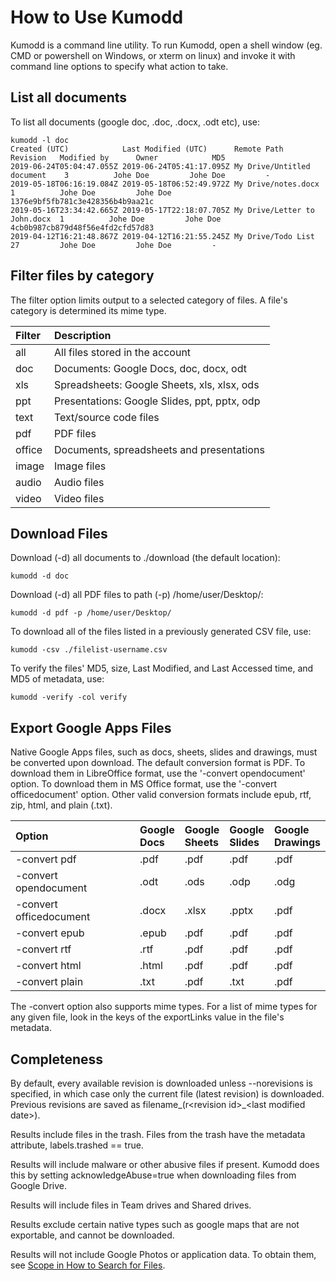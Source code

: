 # How to Use Kumodd

Kumodd is a command line utility. To run Kumodd, open a shell window (eg. CMD or
powershell on Windows, or xterm on linux) and invoke it with command line options to
specify what action to take.

## List all documents

To list all documents (google doc, .doc, .docx, .odt etc), use:
``` shell
kumodd -l doc
Created (UTC)            Last Modified (UTC)      Remote Path                   Revision   Modified by      Owner            MD5                       
2019-06-24T05:04:47.055Z 2019-06-24T05:41:17.095Z My Drive/Untitled document    3          Johe Doe         Johe Doe         -
2019-05-18T06:16:19.084Z 2019-05-18T06:52:49.972Z My Drive/notes.docx           1          Johe Doe         Johe Doe         1376e9bf5fb781c3e428356b4b9aa21c
2019-05-16T23:34:42.665Z 2019-05-17T22:18:07.705Z My Drive/Letter to John.docx  1          Johe Doe         Johe Doe         4cb0b987cb879d48f56e4fd2cfd57d83
2019-04-12T16:21:48.867Z 2019-04-12T16:21:55.245Z My Drive/Todo List            27         Johe Doe         Johe Doe         -                   
```

## Filter files by category

The filter option limits output to a selected category of files.  A file's category is
determined its mime type.

Filter	| Description 
:------	| :-----------
all	| All files stored in the account
doc	| Documents: Google Docs, doc, docx, odt
xls	| Spreadsheets: Google Sheets, xls, xlsx, ods
ppt	| Presentations: Google Slides, ppt, pptx, odp
text	| Text/source code files
pdf	| PDF files
office	| Documents, spreadsheets and presentations
image	| Image files
audio	| Audio files
video	| Video files

## Download Files

Download (-d) all documents to ./download (the default location):

    kumodd -d doc

Download (-d) all PDF files to path (-p) /home/user/Desktop/:

    kumodd -d pdf -p /home/user/Desktop/

To download all of the files listed in a previously generated CSV file, use:

    kumodd -csv ./filelist-username.csv

To verify the files' MD5, size, Last Modified, and Last Accessed time, and MD5 of
metadata, use:

    kumodd -verify -col verify

## Export Google Apps Files

Native Google Apps files, such as docs, sheets, slides and drawings, must be converted
upon download.  The default conversion format is PDF. To download them in
LibreOffice format, use the '-convert opendocument' option.  To download them in MS
Office format, use the '-convert officedocument' option.  Other valid conversion formats
include epub, rtf, zip, html, and plain (.txt).

Option			| Google<br/>Docs | Google<br/>Sheets | Google<br/>Slides | Google<br/>Drawings
:------			| :-----------	  | :-----------  | :----------- | :-----------
-convert pdf		| .pdf	| .pdf	| .pdf	| .pdf
-convert opendocument	| .odt	| .ods	| .odp	| .odg
-convert officedocument	| .docx	| .xlsx	| .pptx	| .pdf
-convert epub		| .epub	| .pdf	| .pdf	| .pdf
-convert rtf		| .rtf	| .pdf	| .pdf	| .pdf
-convert html		| .html	| .pdf	| .pdf	| .pdf
-convert plain		| .txt 	| .pdf	| .txt	| .pdf

The -convert option also supports mime types.  For a list of mime types for any given
file, look in the keys of the exportLinks value in the file's metadata.

## Completeness

By default, every available revision is downloaded unless --norevisions is specified, in
which case only the current file (latest revision) is downloaded.  Previous
revisions are saved as filename_(r\<revision id\>_\<last modified date\>).

Results include files in the trash. Files from the trash have the metadata attribute,
labels.trashed == true.

Results will include malware or other abusive files if present. Kumodd does this by
setting acknowledgeAbuse=true when downloading files from Google Drive.

Results will include files in Team drives and Shared drives.

Results exclude certain native types such as google maps that are not exportable, and
cannot be downloaded.

Results will not include Google Photos or application data.  To obtain them, see [Scope
in How to Search for Files](Search-Query#Scope).
